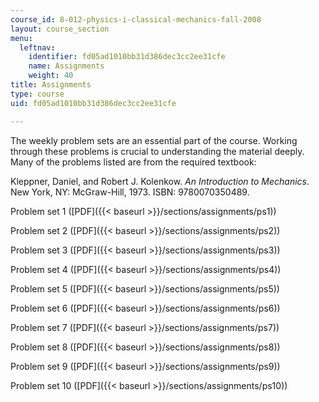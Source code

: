 ```yaml
---
course_id: 8-012-physics-i-classical-mechanics-fall-2008
layout: course_section
menu:
  leftnav:
    identifier: fd05ad1010bb31d386dec3cc2ee31cfe
    name: Assignments
    weight: 40
title: Assignments
type: course
uid: fd05ad1010bb31d386dec3cc2ee31cfe

---
```


The weekly problem sets are an essential part of the course. Working through these problems is crucial to understanding the material deeply. Many of the problems listed are from the required textbook:

Kleppner, Daniel, and Robert J. Kolenkow. _An Introduction to Mechanics_. New York, NY: McGraw-Hill, 1973. ISBN: 9780070350489.

Problem set 1 ([PDF]({{< baseurl >}}/sections/assignments/ps1))

Problem set 2 ([PDF]({{< baseurl >}}/sections/assignments/ps2))

Problem set 3 ([PDF]({{< baseurl >}}/sections/assignments/ps3))

Problem set 4 ([PDF]({{< baseurl >}}/sections/assignments/ps4))

Problem set 5 ([PDF]({{< baseurl >}}/sections/assignments/ps5))

Problem set 6 ([PDF]({{< baseurl >}}/sections/assignments/ps6))

Problem set 7 ([PDF]({{< baseurl >}}/sections/assignments/ps7))

Problem set 8 ([PDF]({{< baseurl >}}/sections/assignments/ps8))

Problem set 9 ([PDF]({{< baseurl >}}/sections/assignments/ps9))

Problem set 10 ([PDF]({{< baseurl >}}/sections/assignments/ps10))